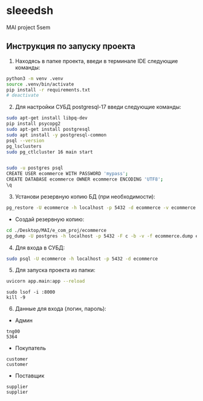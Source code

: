 # sleeedsh
MAI project 5sem 



## Инструкция по запуску проекта

1. Находясь в папке проекта, введи в терминале IDE следующие команды:

```sh
python3 -m venv .venv
source .venv/bin/activate
pip install -r requirements.txt
# deactivate
```

2. Для настройки СУБД postgresql-17 введи следующие команды:

```sh
sudo apt-get install libpq-dev
pip install psycopg2
sudo apt-get install postgresql
sudo apt install -y postgresql-common
psql --version
pg_lsclusters
sudo pg_ctlcluster 16 main start


sudo -u postgres psql
CREATE USER ecommerce WITH PASSWORD 'mypass';
CREATE DATABASE ecommerce OWNER ecommerce ENCODING 'UTF8';
\q
```

3. Установи резервную копию БД (при необходимости):

```sh
pg_restore -U ecommerce -h localhost -p 5432 -d ecommerce -v ecommerce.dump

```

- Создай резервную копию:
```sh
cd ./Desktop/MAI/e_com_proj/ecommerce 
pg_dump -U postgres -h localhost -p 5432 -F c -b -v -f ecommerce.dump ecommerce
```


4. Для входа в СУБД:

```sh
sudo psql -U ecommerce -h localhost -p 5432 -d ecommerce
```

5. Для запуска проекта из папки:

```sh
uvicorn app.main:app --reload
```

```
sudo lsof -i :8000
kill -9 
```

6. Данные для входа (логин, пароль):

- Админ
```
tng00 
5364 
```

- Покупатель
```
customer
customer
```

- Поставщик
```
supplier
supplier
```
